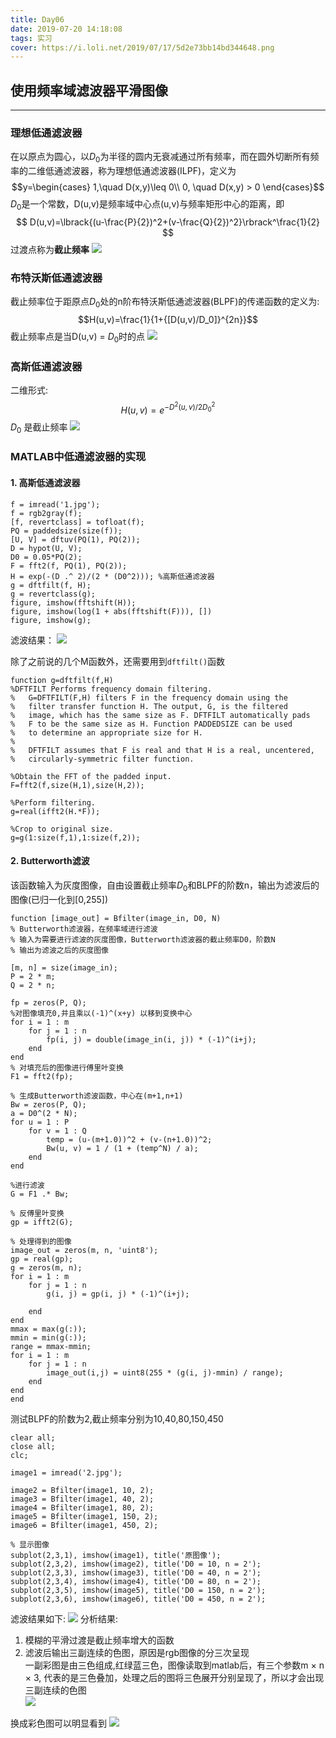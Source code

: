 ```yaml
---
title: Day06
date: 2019-07-20 14:18:08
tags: 实习
cover: https://i.loli.net/2019/07/17/5d2e73bb14bd344648.png
---
```


## 使用频率域滤波器平滑图像
----
### 理想低通滤波器

在以原点为圆心，以$D_0$为半径的圆内无衰减通过所有频率，而在圆外切断所有频率的二维低通滤波器，称为理想低通滤波器(ILPF)，定义为
$$y=\begin{cases}
1,\quad D(x,y)\leq 0\\
0, \quad D(x,y) > 0
\end{cases}$$
$D_0$是一个常数，D(u,v)是频率域中心点(u,v)与频率矩形中心的距离，即
$$ D(u,v)=\lbrack{(u-\frac{P}{2})^2+(v-\frac{Q}{2})^2}\rbrack^\frac{1}{2} $$
过渡点称为**截止频率**
![](https://i.loli.net/2019/07/21/5d341bf1f0cb755202.jpg)

### 布特沃斯低通滤波器
截止频率位于距原点$D_0$处的n阶布特沃斯低通滤波器(BLPF)的传递函数的定义为:
$$H(u,v)=\frac{1}{1+{[D(u,v)/D_0]}^{2n}}$$
截止频率点是当D(u,v) = $D_0$时的点
![](https://i.loli.net/2019/07/21/5d341bf1f101518273.jpg)

### 高斯低通滤波器
二维形式:
$$H(u,v) = e^{-D^2(u,v)/2{D_0}^2} $$
$D_0$ 是截止频率
![](https://i.loli.net/2019/07/21/5d341bf1f163e99741.jpg)

### MATLAB中低通滤波器的实现
#### 1. 高斯低通滤波器

```
f = imread('1.jpg');
f = rgb2gray(f);
[f, revertclass] = tofloat(f);
PQ = paddedsize(size(f));
[U, V] = dftuv(PQ(1), PQ(2));
D = hypot(U, V);
D0 = 0.05*PQ(2);
F = fft2(f, PQ(1), PQ(2));
H = exp(-(D .^ 2)/(2 * (D0^2))); %高斯低通滤波器
g = dftfilt(f, H);
g = revertclass(g);
figure, imshow(fftshift(H));
figure, imshow(log(1 + abs(fftshift(F))), [])
figure, imshow(g);
```
滤波结果：
![](https://i.loli.net/2019/07/20/5d32d02f5468855048.jpg)

除了之前说的几个M函数外，还需要用到`dftfilt()`函数
```
function g=dftfilt(f,H)
%DFTFILT Performs frequency domain filtering.
%   G=DFTFILT(F,H) filters F in the frequency domain using the
%   filter transfer function H. The output, G, is the filtered
%   image, which has the same size as F. DFTFILT automatically pads
%   F to be the same size as H. Function PADDEDSIZE can be used
%   to determine an appropriate size for H.
%
%   DFTFILT assumes that F is real and that H is a real, uncentered,
%   circularly-symmetric filter function.

%Obtain the FFT of the padded input.
F=fft2(f,size(H,1),size(H,2));

%Perform filtering.
g=real(ifft2(H.*F));

%Crop to original size.
g=g(1:size(f,1),1:size(f,2));
```

#### 2. Butterworth滤波

该函数输入为灰度图像，自由设置截止频率$D_0$和BLPF的阶数n，输出为滤波后的图像(已归一化到[0,255])
```
function [image_out] = Bfilter(image_in, D0, N)
% Butterworth滤波器，在频率域进行滤波
% 输入为需要进行滤波的灰度图像，Butterworth滤波器的截止频率D0，阶数N
% 输出为滤波之后的灰度图像

[m, n] = size(image_in);
P = 2 * m;
Q = 2 * n;

fp = zeros(P, Q);
%对图像填充0,并且乘以(-1)^(x+y) 以移到变换中心
for i = 1 : m
    for j = 1 : n
        fp(i, j) = double(image_in(i, j)) * (-1)^(i+j);
    end
end
% 对填充后的图像进行傅里叶变换
F1 = fft2(fp);

% 生成Butterworth滤波函数，中心在(m+1,n+1)
Bw = zeros(P, Q);
a = D0^(2 * N);
for u = 1 : P
    for v = 1 : Q
        temp = (u-(m+1.0))^2 + (v-(n+1.0))^2;
        Bw(u, v) = 1 / (1 + (temp^N) / a);
    end
end

%进行滤波
G = F1 .* Bw;

% 反傅里叶变换
gp = ifft2(G);

% 处理得到的图像
image_out = zeros(m, n, 'uint8');
gp = real(gp);
g = zeros(m, n);
for i = 1 : m
    for j = 1 : n
        g(i, j) = gp(i, j) * (-1)^(i+j);
        
    end
end
mmax = max(g(:));
mmin = min(g(:));
range = mmax-mmin;
for i = 1 : m
    for j = 1 : n
        image_out(i,j) = uint8(255 * (g(i, j)-mmin) / range);
    end
end
end
```
测试BLPF的阶数为2,截止频率分别为10,40,80,150,450
```
clear all;
close all;
clc;

image1 = imread('2.jpg');

image2 = Bfilter(image1, 10, 2);
image3 = Bfilter(image1, 40, 2);
image4 = Bfilter(image1, 80, 2);
image5 = Bfilter(image1, 150, 2);
image6 = Bfilter(image1, 450, 2);

% 显示图像
subplot(2,3,1), imshow(image1), title('原图像');
subplot(2,3,2), imshow(image2), title('D0 = 10, n = 2');
subplot(2,3,3), imshow(image3), title('D0 = 40, n = 2');
subplot(2,3,4), imshow(image4), title('D0 = 80, n = 2');
subplot(2,3,5), imshow(image5), title('D0 = 150, n = 2');
subplot(2,3,6), imshow(image6), title('D0 = 450, n = 2');
```
滤波结果如下:
![](https://i.loli.net/2019/07/20/5d32d02f43bc610556.jpg)
分析结果:    
1. 模糊的平滑过渡是截止频率增大的函数
2. 滤波后输出三副连续的色图，原因是rgb图像的分三次呈现    
   一副彩图是由三色组成,红绿蓝三色，图像读取到matlab后，有三个参数m × n × 3, 代表的是三色叠加，处理之后的图将三色展开分别呈现了，所以才会出现三副连续的色图    
![](https://i.loli.net/2019/07/20/5d32d80a09a9124012.jpg)

换成彩色图可以明显看到
![](https://i.loli.net/2019/07/20/5d32d80a3073491464.jpg)



